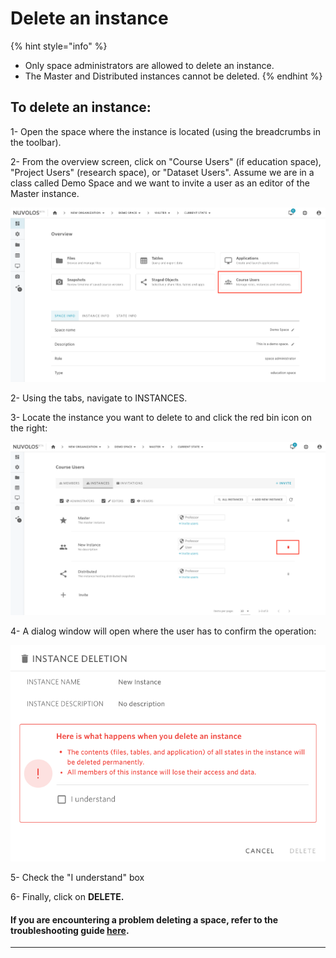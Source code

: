 # Delete an instance

{% hint style="info" %}
* Only space administrators are allowed to delete an instance.
* The Master and Distributed instances cannot be deleted.
{% endhint %}

## **To delete an instance:**

1- Open the space where the instance is located (using the breadcrumbs in the toolbar).

2- From the overview screen, click on "Course Users" (if education space), "Project Users" (research space), or "Dataset Users". Assume we are in a class called Demo Space and we want to invite a user as an editor of the Master instance.

![](<../../.gitbook/assets/screen-shot-2020-05-22-at-1.35.55-pm (1).png>)

2- Using the tabs, navigate to INSTANCES.

3- Locate the instance you want to delete to and click the red bin icon on the right:

![](../../.gitbook/assets/screen-shot-2020-05-22-at-3.55.57-pm.png)

4- A dialog window will open where the user has to confirm the operation:

![](../../.gitbook/assets/screen-shot-2020-05-22-at-3.56.11-pm.png)

5- Check the "I understand" box

6- Finally, click on **DELETE.**

#### If you are encountering a problem deleting a space, refer to the troubleshooting guide [here](../../troubleshooting/authorization-issues/cannot-delete-an-instance.md).

****
